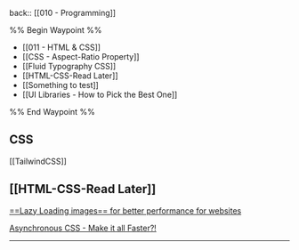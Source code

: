
back:: [[010 - Programming]]



%% Begin Waypoint %%
- [[011 - HTML & CSS]]
- [[CSS - Aspect-Ratio Property]]
- [[Fluid Typography CSS]]
- [[HTML-CSS-Read Later]]
- [[Something to test]]
- [[UI Libraries - How to Pick the Best One]]

%% End Waypoint %%


## CSS

[[TailwindCSS]]



## [[HTML-CSS-Read Later]]
[==Lazy Loading images== for better performance for websites](https://pagespeedchecklist.com/lazy-load-images)

[Asynchronous CSS - Make it all Faster?!](https://pagespeedchecklist.com/asynchronous-css)


___
